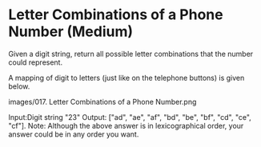 # Letter Combinations of a Phone Number (Medium)

Given a digit string, return all possible letter combinations that the number could represent.

A mapping of digit to letters (just like on the telephone buttons) is given below.

images/017. Letter Combinations of a Phone Number.png

Input:Digit string "23"
Output: ["ad", "ae", "af", "bd", "be", "bf", "cd", "ce", "cf"].
Note:
Although the above answer is in lexicographical order, your answer could be in any order you want.
